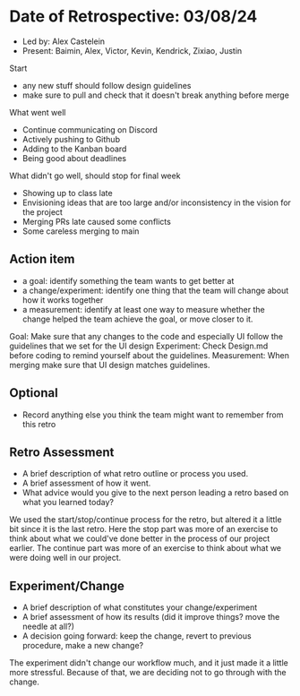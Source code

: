 # Date of Retrospective: 03/08/24
* Led by: Alex Castelein
* Present: Baimin, Alex, Victor, Kevin, Kendrick, Zixiao, Justin

Start
- any new stuff should follow design guidelines
- make sure to pull and check that it doesn't break anything before merge

What went well
- Continue communicating on Discord
- Actively pushing to Github
- Adding to the Kanban board
- Being good about deadlines

What didn't go well, should stop for final week
- Showing up to class late 
- Envisioning ideas that are too large and/or inconsistency in the vision for the project
- Merging PRs late caused some conflicts
- Some careless merging to main 

## Action item

* a goal: identify something the team wants to get better at
* a change/experiment: identify one thing that the team will change about how it works together
* a measurement: identify at least one way to measure whether the change helped the team achieve the goal, or move closer to it.

Goal: Make sure that any changes to the code and especially UI follow the guidelines that we set for the UI design
Experiment: Check Design.md before coding to remind yourself about the guidelines.
Measurement: When merging make sure that UI design matches guidelines. 

## Optional

* Record anything else you think the team might want to remember from this retro

## Retro Assessment

* A brief description of what retro outline or process you used.
* A brief assessment of how it went.
* What advice would you give to the next person leading a retro
  based on what you learned today?

We used the start/stop/continue process for the retro, but altered it a little bit since it is the last retro. Here the stop part was 
more of an exercise to think about what we could've done better in the process of our project earlier. The continue part was more of an
exercise to think about what we were doing well in our project.

## Experiment/Change

* A brief description of what constitutes your change/experiment
* A brief assessment of how its results (did it improve things? move the needle at all?)
* A decision going forward: keep the change, revert to previous procedure, make a new change?

The experiment didn't change our workflow much, and it just made it a little more stressful. Because of that, we are deciding not to go through with the change.
